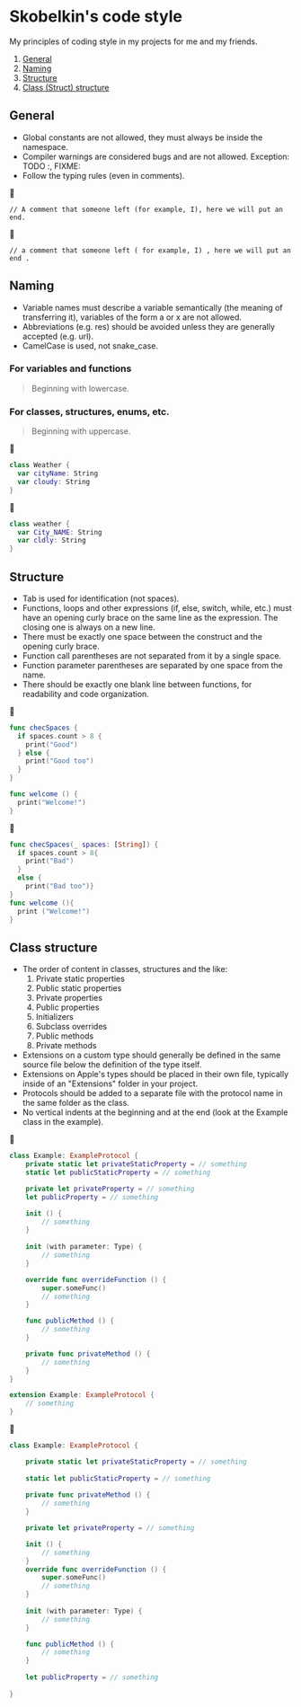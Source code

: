# Skobelkin's code style

My principles of coding style in my projects for me and my friends.

1. [General](#general)
2. [Naming](#naming)
3. [Structure](#structure)
4. [Class (Struct) structure](#class-structure)

## General
- Global constants are not allowed, they must always be inside the namespace.
- Compiler warnings are considered bugs and are not allowed. Exception: TODO :, FIXME:
- Follow the typing rules (even in comments).

🥰
```
// A comment that someone left (for example, I), here we will put an end.
```
🤮
```
// a comment that someone left ( for example, I) , here we will put an end .
```

## Naming
- Variable names must describe a variable semantically (the meaning of transferring it), variables of the form a or x are not allowed.
- Abbreviations (e.g. res) should be avoided unless they are generally accepted (e.g. url).
- CamelCase is used, not snake_case.

### For variables and functions
> Beginning with lowercase.

### For classes, structures, enums, etc.
> Beginning with uppercase.

🥰
```swift
class Weather {
  var cityName: String
  var cloudy: String
}
```
🤮
```swift
class weather {
  var City_NAME: String
  var cldly: String
}
```

## Structure
- Tab is used for identification (not spaces).
- Functions, loops and other expressions (if, else, switch, while, etc.) must have an opening curly brace on the same line as the expression. The closing one is always on a new line.
- There must be exactly one space between the construct and the opening curly brace.
- Function call parentheses are not separated from it by a single space.
- Function parameter parentheses are separated by one space from the name.
- There should be exactly one blank line between functions, for readability and code organization.

🥰
```swift
func checSpaces {
  if spaces.count > 8 {
    print("Good")
  } else {
    print("Good too")
  }
}

func welcome () {
  print("Welcome!")
}
```
🤮
```swift
func checSpaces(_ spaces: [String]) {
  if spaces.count > 8{
    print("Bad")
  }
  else {
    print("Bad too")}
}
func welcome (){
  print ("Welcome!")
}
```

## Class structure
- The order of content in classes, structures and the like:
  1. Private static properties
  2. Public static properties
  3. Private properties
  4. Public properties
  5. Initializers
  6. Subclass overrides
  7. Public methods
  8. Private methods
- Extensions on a custom type should generally be defined in the same source file below the definition of the type itself.
- Extensions on Apple's types should be placed in their own file, typically inside of an "Extensions" folder in your project.
- Protocols should be added to a separate file with the protocol name in the same folder as the class.
- No vertical indents at the beginning and at the end (look at the Example class in the example).

🥰
```swift
class Example: ExampleProtocol {
    private static let privateStaticProperty = // something
    static let publicStaticProperty = // something

    private let privateProperty = // something
    let publicProperty = // something

    init () {
        // something
    }
    
    init (with parameter: Type) {
        // something
    }

    override func overrideFunction () {
        super.someFunc()
        // something
    }

    func publicMethod () {
        // something
    }

    private func privateMethod () {
        // something
    }
}

extension Example: ExampleProtocol {
    // something
}
```
🤮
```swift
class Example: ExampleProtocol {

    private static let privateStaticProperty = // something
    
    static let publicStaticProperty = // something
    
    private func privateMethod () {
        // something
    }

    private let privateProperty = // something

    init () {
        // something
    }
    override func overrideFunction () {
        super.someFunc()
        // something
    }
    
    init (with parameter: Type) {
        // something
    }

    func publicMethod () {
        // something
    }
    
    let publicProperty = // something
    
}
```
